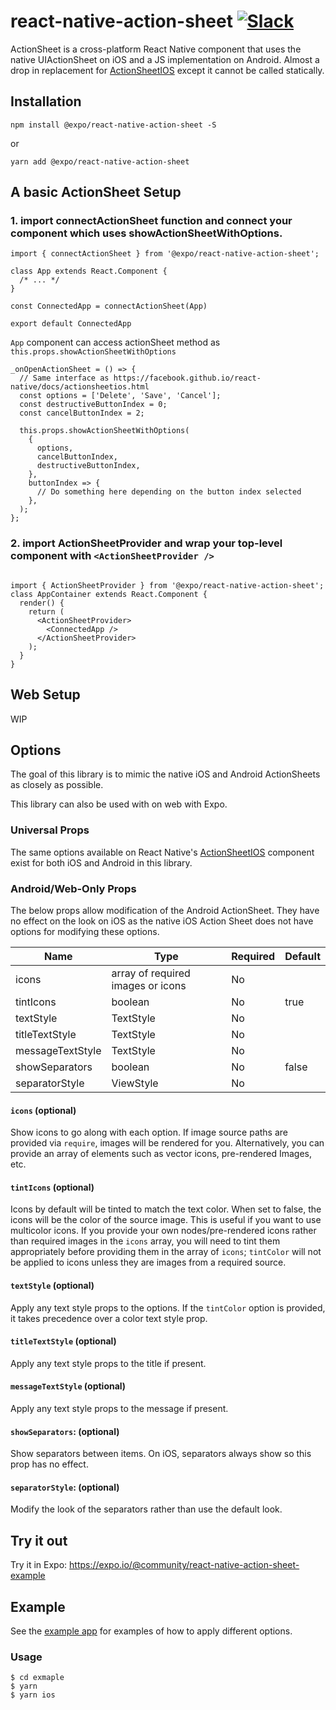 # react-native-action-sheet [![Slack](https://slack.expo.io/badge.svg)](https://slack.expo.io)

ActionSheet is a cross-platform React Native component that uses the native UIActionSheet on iOS and a JS implementation on Android. Almost a drop in replacement for [ActionSheetIOS](https://facebook.github.io/react-native/docs/actionsheetios.html) except it cannot be called statically.

## Installation

```
npm install @expo/react-native-action-sheet -S
```
or 
```
yarn add @expo/react-native-action-sheet
```

## A basic ActionSheet Setup

### 1. import connectActionSheet function and connect your component which uses showActionSheetWithOptions. 
```es6
import { connectActionSheet } from '@expo/react-native-action-sheet';

class App extends React.Component {
  /* ... */
}

const ConnectedApp = connectActionSheet(App)

export default ConnectedApp
```

`App` component can access actionSheet method as `this.props.showActionSheetWithOptions`

```es6
_onOpenActionSheet = () => {
  // Same interface as https://facebook.github.io/react-native/docs/actionsheetios.html
  const options = ['Delete', 'Save', 'Cancel'];
  const destructiveButtonIndex = 0;
  const cancelButtonIndex = 2;

  this.props.showActionSheetWithOptions(
    {
      options,
      cancelButtonIndex,
      destructiveButtonIndex,
    },
    buttonIndex => {
      // Do something here depending on the button index selected
    },
  );
};
```

### 2. import ActionSheetProvider and wrap your top-level component with `<ActionSheetProvider />`

```es6

import { ActionSheetProvider } from '@expo/react-native-action-sheet';
class AppContainer extends React.Component {
  render() {
    return (
      <ActionSheetProvider>
        <ConnectedApp />
      </ActionSheetProvider>
    );
  }
}
```

## Web Setup
WIP

## Options

The goal of this library is to mimic the native iOS and Android ActionSheets as closely as possible.

This library can also be used with on web with Expo.

### Universal Props

The same options available on React Native's [ActionSheetIOS](https://facebook.github.io/react-native/docs/actionsheetios.html#showactionsheetwithoptions) component exist for both iOS and Android in this library.

### Android/Web-Only Props

The below props allow modification of the Android ActionSheet. They have no effect on the look on iOS as the native iOS Action Sheet does not have options for modifying these options.


| Name             | Type                              | Required | Default |
| -----------------| ----------------------------------| -------- | ------- |
| icons            | array of required images or icons | No       |         |
| tintIcons        | boolean                           | No       |  true   |
| textStyle        | TextStyle                         | No       |         |
| titleTextStyle   | TextStyle                         | No       |         |
| messageTextStyle | TextStyle                         | No       |         |
| showSeparators   | boolean                           | No       |  false  |
| separatorStyle   | ViewStyle                         | No       |         |

#### `icons` (optional)

Show icons to go along with each option. If image source paths are provided via `require`, images will be rendered for you. Alternatively, you can provide an array of elements such as vector icons, pre-rendered Images, etc.

#### `tintIcons` (optional)
 Icons by default will be tinted to match the text color. When set to false, the icons will be the color of the source image. This is useful if you want to use multicolor icons. If you provide your own nodes/pre-rendered icons rather than required images in the `icons` array, you will need to tint them appropriately before providing them in the array of `icons`; `tintColor` will not be applied to icons unless they are images from a required source.

#### `textStyle` (optional)
Apply any text style props to the options. If the `tintColor` option is provided, it takes precedence over a color text style prop.

#### `titleTextStyle` (optional)
Apply any text style props to the title if present.

#### `messageTextStyle` (optional)
Apply any text style props to the message if present.

#### `showSeparators`: (optional)
Show separators between items. On iOS, separators always show so this prop has no effect.

#### `separatorStyle`: (optional)
Modify the look of the separators rather than use the default look.

## Try it out

Try it in Expo: https://expo.io/@community/react-native-action-sheet-example

## Example

See the [example app](https://github.com/expo/react-native-action-sheet/tree/master/example) for examples of how to apply different options.

### Usage
```
$ cd exmaple 
$ yarn 
$ yarn ios
```